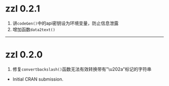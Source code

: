 # zzl 0.2.1

1.  讲`codeGen()`中的api密钥设为环境变量，防止信息泄露
2.  增加函数`data2text()`

------------------------------------------------------------------------

# zzl 0.2.0

1.  修复`convertbackslash()`函数无法有效转换带有"\\u202a"标记的字符串

-   Initial CRAN submission.

